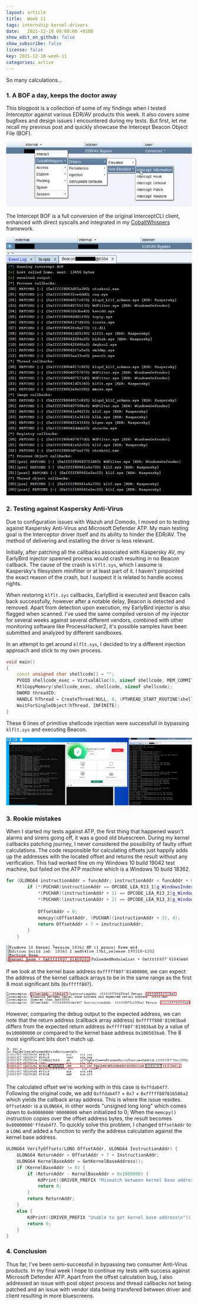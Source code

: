 ```yaml
---
layout: article
title:  Week 11
tags: internship kernel-drivers
date:   2021-12-18 08:00:00 +0100
show_edit_on_github: false
show_subscribe: false
license: false
key: 2021-12-18-week-11
categories: active
---
```


So many calculations...
<!--more-->

### 1. A BOF a day, keeps the doctor away

This blogpost is a collection of some of my findings when I tested *Interceptor* against various EDR/AV products this week. It also covers some bugfixes and design issues I encountered during my tests. But first, let me recall my previous post and quickly showcase the Intercept Beacon Object File (BOF).

![](/assets/images/intercept-bof.png)

The Intercept BOF is a full conversion of the original InterceptCLI client, enhanced with direct syscalls and integrated in my [CobaltWhispers](https://cerbersec.com/2021/08/26/beacon-object-files-part-2.html#1-cobaltwhispers) framework.

![](/assets/images/intercept-bof-output.png)

### 2. Testing against Kaspersky Anti-Virus

Due to configuration issues with Wazuh and Comodo, I moved on to testing against Kaspersky Anti-Virus and Microsoft Defender ATP. My main testing goal is the Interceptor driver itself and its ability to hinder the EDR/AV. The method of delivering and installing the driver is less relevant.

Initially, after patching all the callbacks associated with Kaspersky AV, my EarlyBird injector spawned process would crash resulting in no Beacon callback. The cause of the crash is `klflt.sys`, which I assume is Kaspersky's filesystem minifilter or at least part of it. I haven't pinpointed the exact reason of the crash, but I suspect it is related to handle access rights.

When restoring `klflt.sys` callbacks, EarlyBird is executed and Beacon calls back successfully, however after a notable delay, Beacon is detected and removed. Apart from detection upon execution, my EarlyBird injector is also flagged when scanned. I've used the same compiled version of my injector for several weeks against several different vendors, combined with other monitoring software like ProcessHacker2, it's possible samples have been submitted and analyzed by different sandboxes.

In an attempt to get around `klflt.sys`, I decided to try a different injection approach and stick to my own process.

```c++
void main()
{
    const unsigned char shellcode[] = "";
	PVOID shellcode_exec = VirtualAlloc(0, sizeof shellcode, MEM_COMMIT | MEM_RESERVE, PAGE_EXECUTE_READWRITE);
	RtlCopyMemory(shellcode_exec, shellcode, sizeof shellcode);
	DWORD threadID;
	HANDLE hThread = CreateThread(NULL, 0, (PTHREAD_START_ROUTINE)shellcode_exec, NULL, 0, &threadID);
	WaitForSingleObject(hThread, INFINITE);
}
```

These 6 lines of primitive shellcode injection were successfull in bypassing `klflt.sys` and executing Beacon.

![](/assets/images/interceptor-kaspersky-bypass.png)

### 3. Rookie mistakes

When I started my tests against ATP, the first thing that happened wasn't alarms and sirens going off, it was a good old bluescreen. During my kernel callbacks patching journey, I never considered the possibility of faulty offset calculations. The code responsible for calculating offsets just happily adds up the addresses with the located offset and returns the result without any verification. This had worked fine on my Windows 10 build 19042 test machine, but failed on the ATP machine which is a Windows 10 build 18362.

```c++
for (ULONG64 instructionAddr = funcAddr; instructionAddr < funcAddr + 0xff; instructionAddr++) {
		if (*(PUCHAR)instructionAddr == OPCODE_LEA_R13_1[g_WindowsIndex] && 
			*(PUCHAR)(instructionAddr + 1) == OPCODE_LEA_R13_2[g_WindowsIndex] &&
			*(PUCHAR)(instructionAddr + 2) == OPCODE_LEA_R13_3[g_WindowsIndex]) {

			OffsetAddr = 0;
			memcpy(&OffsetAddr, (PUCHAR)(instructionAddr + 3), 4);
			return OffsetAddr + 7 + instructionAddr;
		}
	}
```

![](/assets/images/kernel-base-address.png)

If we look at the kernel base address `0xfffff807'81400000`, we can expect the address of the kernel callback arrays to be in the same range as the first 8 most significant bits (`0xfffff807`).

![](/assets/images/interceptor-wrong-offsets.png)

However, comparing the debug output to the expected address, we can note that the return address (callback array address) `0xfffff808'81903ba0` differs from the expected return address `0xfffff807'81903ba0` by a value of `0x100000000` or compared to the kernel base address `0x100503ba0`. The 8 most significant bits don't match up.

![](/assets/images/process-notify-routine-callback-array-address.png)

The calculated offset we're working with in this case is `0xffdab4f7`. Following the original code, we add `0xffdab4f7` + `0x7` + `0xfffff80781b586a2` which yields the callback array address. This is where the issue resides. `OffsetAddr` is a `ULONG64`, in other words "unsigned long long" which comes down to `0x00000000'00000000` when initialized to 0; When the `memcpy()` instruction copies over the offset address bytes, the result becomes `0x00000000'ffdab4f7`. To quickly solve this problem, I changed `OffsetAddr` to a `LONG` and added a function to verify the address calculation against the kernel base address.

```c++
ULONG64 VerifyOffsets(LONG OffsetAddr, ULONG64 InstructionAddr) {
	ULONG64 ReturnAddr = OffsetAddr + 7 + InstructionAddr;
	ULONG64 KernelBaseAddr = GetKernelBaseAddress();
	if (KernelBaseAddr != 0) {
		if (ReturnAddr - KernelBaseAddr > 0x1000000) {
			KdPrint((DRIVER_PREFIX "Mismatch between kernel base address and expected return address: %llx\n", ReturnAddr - KernelBaseAddr));
			return 0;
		}
		return ReturnAddr;
	}
	else {
		KdPrint((DRIVER_PREFIX "Unable to get kernel base address\n"));
		return 0;
	}
}
```

### 4. Conclusion

Thus far, I've been semi-successful in bypassing two consumer Anti-Virus products. In my final week I hope to continue my tests with success against Microsoft Defender ATP. Apart from the offset calculation bug, I also addressed an issue with post object process and thread callbacks not being patched and an issue with vendor data being transfered between driver and client resulting in more bluescreens.